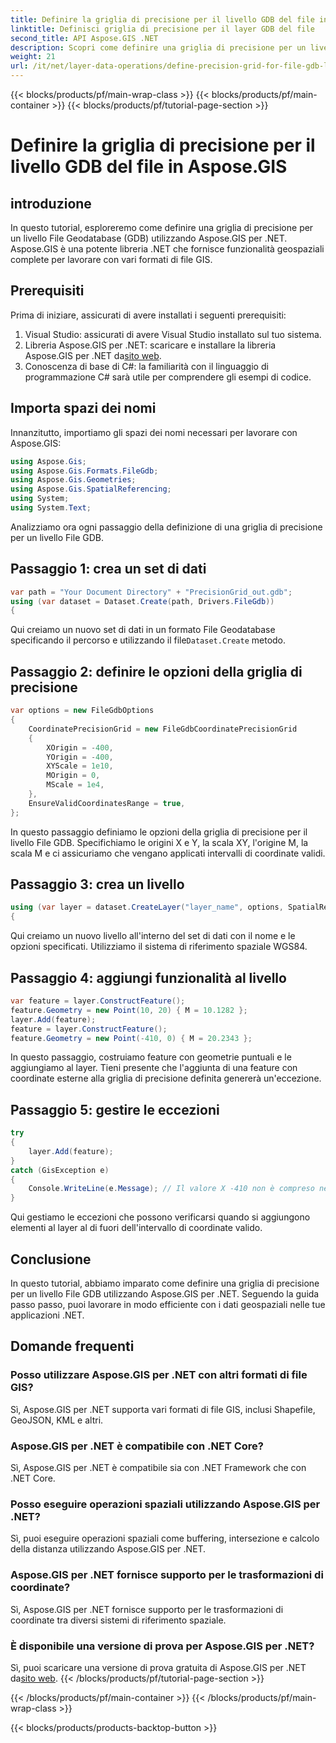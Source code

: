 ```yaml
---
title: Definire la griglia di precisione per il livello GDB del file in Aspose.GIS
linktitle: Definisci griglia di precisione per il layer GDB del file
second_title: API Aspose.GIS .NET
description: Scopri come definire una griglia di precisione per un livello File GDB utilizzando Aspose.GIS per .NET. Segui il nostro tutorial passo dopo passo.
weight: 21
url: /it/net/layer-data-operations/define-precision-grid-for-file-gdb-layer/
---
```


{{< blocks/products/pf/main-wrap-class >}}
{{< blocks/products/pf/main-container >}}
{{< blocks/products/pf/tutorial-page-section >}}

# Definire la griglia di precisione per il livello GDB del file in Aspose.GIS

## introduzione
In questo tutorial, esploreremo come definire una griglia di precisione per un livello File Geodatabase (GDB) utilizzando Aspose.GIS per .NET. Aspose.GIS è una potente libreria .NET che fornisce funzionalità geospaziali complete per lavorare con vari formati di file GIS.
## Prerequisiti
Prima di iniziare, assicurati di avere installati i seguenti prerequisiti:
1. Visual Studio: assicurati di avere Visual Studio installato sul tuo sistema.
2.  Libreria Aspose.GIS per .NET: scaricare e installare la libreria Aspose.GIS per .NET da[sito web](https://releases.aspose.com/gis/net/).
3. Conoscenza di base di C#: la familiarità con il linguaggio di programmazione C# sarà utile per comprendere gli esempi di codice.
## Importa spazi dei nomi
Innanzitutto, importiamo gli spazi dei nomi necessari per lavorare con Aspose.GIS:
```csharp
using Aspose.Gis;
using Aspose.Gis.Formats.FileGdb;
using Aspose.Gis.Geometries;
using Aspose.Gis.SpatialReferencing;
using System;
using System.Text;
```
Analizziamo ora ogni passaggio della definizione di una griglia di precisione per un livello File GDB.
## Passaggio 1: crea un set di dati
```csharp
var path = "Your Document Directory" + "PrecisionGrid_out.gdb";
using (var dataset = Dataset.Create(path, Drivers.FileGdb))
{
```
 Qui creiamo un nuovo set di dati in un formato File Geodatabase specificando il percorso e utilizzando il file`Dataset.Create` metodo.
## Passaggio 2: definire le opzioni della griglia di precisione
```csharp
var options = new FileGdbOptions
{
    CoordinatePrecisionGrid = new FileGdbCoordinatePrecisionGrid
    {
        XOrigin = -400,
        YOrigin = -400,
        XYScale = 1e10,
        MOrigin = 0,
        MScale = 1e4,
    },
    EnsureValidCoordinatesRange = true,
};
```
In questo passaggio definiamo le opzioni della griglia di precisione per il livello File GDB. Specifichiamo le origini X e Y, la scala XY, l'origine M, la scala M e ci assicuriamo che vengano applicati intervalli di coordinate validi.
## Passaggio 3: crea un livello
```csharp
using (var layer = dataset.CreateLayer("layer_name", options, SpatialReferenceSystem.Wgs84))
{
```
Qui creiamo un nuovo livello all'interno del set di dati con il nome e le opzioni specificati. Utilizziamo il sistema di riferimento spaziale WGS84.
## Passaggio 4: aggiungi funzionalità al livello
```csharp
var feature = layer.ConstructFeature();
feature.Geometry = new Point(10, 20) { M = 10.1282 };
layer.Add(feature);
feature = layer.ConstructFeature();
feature.Geometry = new Point(-410, 0) { M = 20.2343 };
```
In questo passaggio, costruiamo feature con geometrie puntuali e le aggiungiamo al layer. Tieni presente che l'aggiunta di una feature con coordinate esterne alla griglia di precisione definita genererà un'eccezione.
## Passaggio 5: gestire le eccezioni
```csharp
try
{
    layer.Add(feature);
}
catch (GisException e)
{
    Console.WriteLine(e.Message); // Il valore X -410 non è compreso nell'intervallo valido.
}
```
Qui gestiamo le eccezioni che possono verificarsi quando si aggiungono elementi al layer al di fuori dell'intervallo di coordinate valido.
## Conclusione
In questo tutorial, abbiamo imparato come definire una griglia di precisione per un livello File GDB utilizzando Aspose.GIS per .NET. Seguendo la guida passo passo, puoi lavorare in modo efficiente con i dati geospaziali nelle tue applicazioni .NET.
## Domande frequenti
### Posso utilizzare Aspose.GIS per .NET con altri formati di file GIS?
Sì, Aspose.GIS per .NET supporta vari formati di file GIS, inclusi Shapefile, GeoJSON, KML e altri.
### Aspose.GIS per .NET è compatibile con .NET Core?
Sì, Aspose.GIS per .NET è compatibile sia con .NET Framework che con .NET Core.
### Posso eseguire operazioni spaziali utilizzando Aspose.GIS per .NET?
Sì, puoi eseguire operazioni spaziali come buffering, intersezione e calcolo della distanza utilizzando Aspose.GIS per .NET.
### Aspose.GIS per .NET fornisce supporto per le trasformazioni di coordinate?
Sì, Aspose.GIS per .NET fornisce supporto per le trasformazioni di coordinate tra diversi sistemi di riferimento spaziale.
### È disponibile una versione di prova per Aspose.GIS per .NET?
Sì, puoi scaricare una versione di prova gratuita di Aspose.GIS per .NET da[sito web](https://releases.aspose.com/gis/net/).
{{< /blocks/products/pf/tutorial-page-section >}}

{{< /blocks/products/pf/main-container >}}
{{< /blocks/products/pf/main-wrap-class >}}

{{< blocks/products/products-backtop-button >}}
